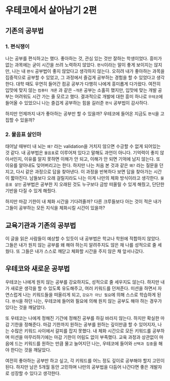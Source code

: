 # 우테코에서 살아남기 2편

## 기존의 공부법

### 1. 편식쟁이

나는 공부를 편식하고는 했다. 좋아하는 것, 관심 있는 것만 잘하는 학생이었다. 흥미가 없는 과목에는 굳이 시간을 쓰려 노력하지 않았다. `편식`이라는 말이 좋게 보이지는 않지만, 나는 내 `편식` 공부법이 좋지 않았다고 생각하지 않는다. 오히려 내가 좋아하는 과목을 집중적으로 공부할 수 있었고, 그 과정에서 즐겁게 공부하는 경험을 할 수 있었다고 생각한다. 대학 때도 우연히 들어간 컴공 공부가 다행히 나에게 흥미롭게 다가왔다. 여전히 입맛에 맞지 않는 `컴퓨터 개론` 과 같은 `~개론` 공부는 소홀히 했지만, 입맛에 맞는 개발 공부는 어려워도 시간 가는 줄 모르고 했다. 결과적으로 개발에 대한 흥미 하나로 `우테코`에 들어올 수 있었으니 나는 즐겁게 공부하는 힘을 길러준 `편식` 공부법이 감사하다.

하지만 언제까지 내가 좋아하는 공부만 할 수 있을까? 우테코에 들어온 지금도 `편식`을 고집할 수 있을까?

### 2. 물음표 살인마

태어날 때부터 내 뇌는 `왜?` 라는 validation을 거치지 않으면 수긍할 수 없게 되어있는 것 같다. 내 공부법은 `물음표`로 이루어져 있다고 말해도 과언이 아니다. 기억력이 좋지 않아서인지, 이유를 알지 못하면 이해가 안 되고, 이해가 안 되면 기억에 남지 않는다. 또 이유를 알아내도 잊어버리고는 한다. 하지만 나는 처음 본 것과 같은 `왜?` 라는 질문을 던지고, 다시 같은 과정으로 답을 찾아낸다. 이 과정을 반복하다 보면 답을 찾아가는 시간이 짧아진다. 남들보다 오래 걸릴지라도 나는 이게 나만의 체화 방식이라고 생각한다. `물음표 살인` 공부법은 공부한 지 오래된 것도 누구보다 금방 떠올릴 수 있게 해줬고, 단단한 기반을 다질 수 있게 해줬다.

하지만 마감 기한이 내 체화 시간을 기다려줄까? 다른 크루들보다 아는 것이 적은 내가 그들이 공부하는 모든 지식을 체화시킬 시간이 있을까?

## 교육기관과 기존의 공부법

이 글을 읽은 사람들이 예상할 수 있듯이 내 공부법은 학교나 학원에 적합하지 않았다. 그들은 내가 원치 않는 공부를 왜 해야 하는지 알려주지도 않은 채 나를 성적으로 줄 세웠다. 또 그들은 내가 스스로 깨닫고 체화할 시간을 주지 않은 채 앞서나갔다.

## 우테코와 새로운 공부법

우테코는 나에게 원치 않는 공부를 강요하지도, 성적으로 줄 세우지도 않는다. 하지만 내가 새로운 생각을 할 수 있도록 유도해주고, 여러 키워드를 던져준다. 미션을 하면서 자연스럽게 나는 키워드들을 떠올리게 되고, `강요가 아닌 필요`에 의해 스스로 학습하게 된다. `편식`을 하던 나는, 우테코에 들어와 필요에 의해 원치 않는 공부도 해야 하는 경우가 있다는 것을 깨달았다.

또 우테코는 나에게 정해진 기간에 정해진 공부를 하길 바라지 않는다. 하지만 확실한 마감 기한을 정해준다. 마감 기한까지 원하는 공부를 원하는 깊이만큼 할 수 있어지자, 나는 수많은 키워드 사이에서 갈피를 잡지 못했다. 내 체화 시간으로 모든 키워드를 공부하며 미션을 마무리하기에는 마감 기한이 어림도 없이 부족했다. 교육 과정과 상관없이 마음에 드는 키워드를 원하는 만큼 물고 늘어지던 나는, 우테코에 들어와 `선택과 집중`을 해야 한다는 것을 깨달았다.

여전히 좋아하는 공부만 하고 싶고, 각 키워드를 어느 정도 깊이로 공부해야 할지 고민이 된다. 하지만 남은 5개월 동안 고민하며 나만의 공부법을 다듬어 나간다면 좋은 개발자로 성장할 수 있다고 생각한다.

